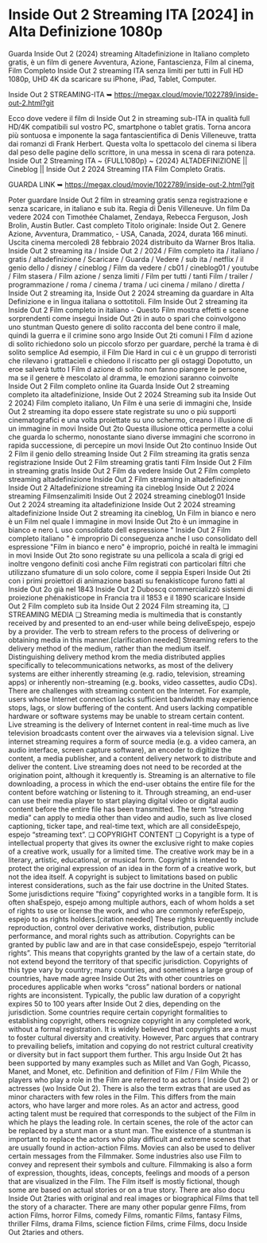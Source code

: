 # Inside Out 2 Streaming ITA [2024] in Alta Definizione 1080p

Guarda Inside Out 2 (2024) streaming Altadefinizione in Italiano completo gratis, è un film di genere Avventura, Azione, Fantascienza, Film al cinema, Film Completo Inside Out 2 streaming ITA senza limiti per tutti in Full HD 1080p, UHD 4K da scaricare su iPhone, iPad, Tablet, Computer.

Inside Out 2 STREAMING-ITA ➥ https://megax.cloud/movie/1022789/inside-out-2.html?git

Ecco dove vedere il film di Inside Out 2 in streaming sub-ITA in qualità full HD/4K compatibili sul vostro PC, smartphone o tablet gratis. Torna ancora più sontuosa e imponente la saga fantascientifica di Denis Villeneuve, tratta dai romanzi di Frank Herbert. Questa volta lo spettacolo del cinema si libera dal peso delle pagine dello scrittore, in una messa in scena di rara potenza. Inside Out 2 Streaming ITA ~ {FULL1080p} ~ {2024} ALTADEFINIZIONE || Cineblog || Inside Out 2 2024 Streaming ITA Film Completo Gratis. 

GUARDA LINK ➥ https://megax.cloud/movie/1022789/inside-out-2.html?git

Poter guardare Inside Out 2 film in streaming gratis senza registrazione e senza scaricare, in italiano e sub ita. Regia di Denis Villeneuve. Un film Da vedere 2024 con Timothée Chalamet, Zendaya, Rebecca Ferguson, Josh Brolin, Austin Butler. Cast completo Titolo originale: Inside Out 2. Genere Azione, Avventura, Drammatico, - USA, Canada, 2024, durata 166 minuti. Uscita cinema mercoledì 28 febbraio 2024 distribuito da Warner Bros Italia. Inside Out 2 streaming ita / Inside Out 2 / 2024 / Film completo ita / italiano / gratis / altadefinizione / Scaricare / Guarda / Vedere / sub ita / netflix / il genio dello / disney / cineblog / Film da vedere / cb01 / cineblog01 / youtube / Film stasera / Film azione / senza limiti / Film per tutti / tanti Film / trailer / programmazione / roma / cinema / trama / uci cinema / milano / diretta / Inside Out 2 streaming ita, Inside Out 2 2024 streaming da guardare in Alta Definizione e in lingua italiana o sottotitoli. Film Inside Out 2 streaming ita Inside Out 2 Film completo in italiano - Questo Film mostra effetti e scene sorprendenti come insegui Inside Out 2ti in auto o spari che coinvolgono uno stuntman Questo genere di solito racconta del bene contro il male, quindi la guerra e il crimine sono argo Inside Out 2ti comuni I Film d azione di solito richiedono solo un piccolo sforzo per guardare, perché la trama è di solito semplice Ad esempio, il Film Die Hard in cui c è un gruppo di terroristi che rilevano i grattacieli e chiedono il riscatto per gli ostaggi Dopotutto, un eroe salverà tutto I Film d azione di solito non fanno piangere le persone, ma se il genere è mescolato al dramma, le emozioni saranno coinvolte Inside Out 2 Film completo online ita Guarda Inside Out 2 streaming completo ita altadefinizione, Inside Out 2 2024 Streaming sub ita Inside Out 2 2024) Film completo italiano, Un Film è una serie di immagini che, Inside Out 2 streaming ita dopo essere state registrate su uno o più supporti cinematografici e una volta proiettate su uno schermo, creano l illusione di un immagine in movi Inside Out 2to Questa illusione ottica permette a colui che guarda lo schermo, nonostante siano diverse immagini che scorrono in rapida successione, di percepire un movi Inside Out 2to continuo Inside Out 2 Film il genio dello streaming Inside Out 2 Film streaming ita gratis senza registrazione Inside Out 2 Film streaming gratis tanti Film Inside Out 2 Film in streaming gratis Inside Out 2 Film da vedere Inside Out 2 Film completo streaming altadefinizione Inside Out 2 Film streaming in altadefinizione Inside Out 2 Altadefinizione streaming ita cineblog Inside Out 2 2024 streaming Filmsenzalimiti Inside Out 2 2024 streaming cineblog01 Inside Out 2 2024 streaming ita altadefinizione Inside Out 2 2024 streaming altadefinizione Inside Out 2 streaming ita cineblog, Un Film in bianco e nero è un Film nel quale l immagine in movi Inside Out 2to è un immagine in bianco e nero L uso consolidato dell espressione " Inside Out 2 Film completo italiano " è improprio Di conseguenza anche l uso consolidato dell espressione "Film in bianco e nero" è improprio, poiché in realtà le immagini in movi Inside Out 2to sono registrate su una pellicola a scala di grigi ed inoltre vengono definiti così anche Film registrati con particolari filtri che utilizzano sfumature di un solo colore, come il seppia Esperi Inside Out 2ti con i primi proiettori di animazione basati su fenakisticope furono fatti al Inside Out 2o già nel 1843 Inside Out 2 Duboscq commercializzò sistemi di proiezione phénakisticope in Francia tra il 1853 e il 1890 scaricare Inside Out 2 Film completo sub ita Inside Out 2 2024 Film streaming ita, ❏ STREAMING MEDIA ❏ Streaming media is multimedia that is constantly received by and presented to an end-user while being deliveEspejo, espejo by a provider. The verb to stream refers to the process of delivering or obtaining media in this manner.[clarification needed] Streaming refers to the delivery method of the medium, rather than the medium itself. Distinguishing delivery method krom the media distributed applies specifically to telecommunications networks, as most of the delivery systems are either inherently streaming (e.g. radio, television, streaming apps) or inherently non-streaming (e.g. books, video cassettes, audio CDs). There are challenges with streaming content on the Internet. For example, users whose Internet connection lacks sufficient bandwidth may experience stops, lags, or slow buffering of the content. And users lacking compatible hardware or software systems may be unable to stream certain content. Live streaming is the delivery of Internet content in real-time much as live television broadcasts content over the airwaves via a television signal. Live internet streaming requires a form of source media (e.g. a video camera, an audio interface, screen capture software), an encoder to digitize the content, a media publisher, and a content delivery network to distribute and deliver the content. Live streaming does not need to be recorded at the origination point, although it krequently is. Streaming is an alternative to file downloading, a process in which the end-user obtains the entire file for the content before watching or listening to it. Through streaming, an end-user can use their media player to start playing digital video or digital audio content before the entire file has been transmitted. The term “streaming media” can apply to media other than video and audio, such as live closed captioning, ticker tape, and real-time text, which are all consideEspejo, espejo “streaming text”. ❏ COPYRIGHT CONTENT ❏ Copyright is a type of intellectual property that gives its owner the exclusive right to make copies of a creative work, usually for a limited time. The creative work may be in a literary, artistic, educational, or musical form. Copyright is intended to protect the original expression of an idea in the form of a creative work, but not the idea itself. A copyright is subject to limitations based on public interest considerations, such as the fair use doctrine in the United States. Some jurisdictions require “fixing” copyrighted works in a tangible form. It is often shaEspejo, espejo among multiple authors, each of whom holds a set of rights to use or license the work, and who are commonly referEspejo, espejo to as rights holders.[citation needed] These rights krequently include reproduction, control over derivative works, distribution, public performance, and moral rights such as attribution. Copyrights can be granted by public law and are in that case consideEspejo, espejo “territorial rights”. This means that copyrights granted by the law of a certain state, do not extend beyond the territory of that specific jurisdiction. Copyrights of this type vary by country; many countries, and sometimes a large group of countries, have made agree Inside Out 2ts with other countries on procedures applicable when works “cross” national borders or national rights are inconsistent. Typically, the public law duration of a copyright expires 50 to 100 years after Inside Out 2 dies, depending on the jurisdiction. Some countries require certain copyright formalities to establishing copyright, others recognize copyright in any completed work, without a formal registration. It is widely believed that copyrights are a must to foster cultural diversity and creativity. However, Parc argues that contrary to prevailing beliefs, imitation and copying do not restrict cultural creativity or diversity but in fact support them further. This argu Inside Out 2t has been supported by many examples such as Millet and Van Gogh, Picasso, Manet, and Monet, etc. Definition and definition of Film / Film While the players who play a role in the Film are referred to as actors ( Inside Out 2) or actresses (wo Inside Out 2). There is also the term extras that are used as minor characters with few roles in the Film. This differs from the main actors, who have larger and more roles. As an actor and actress, good acting talent must be required that corresponds to the subject of the Film in which he plays the leading role. In certain scenes, the role of the actor can be replaced by a stunt man or a stunt man. The existence of a stuntman is important to replace the actors who play difficult and extreme scenes that are usually found in action-action Films. Movies can also be used to deliver certain messages from the Filmmaker. Some industries also use Film to convey and represent their symbols and culture. Filmmaking is also a form of expression, thoughts, ideas, concepts, feelings and moods of a person that are visualized in the Film. The Film itself is mostly fictional, though some are based on actual stories or on a true story. There are also docu Inside Out 2taries with original and real images or biographical Films that tell the story of a character. There are many other popular genre Films, from action Films, horror Films, comedy Films, romantic Films, fantasy Films, thriller Films, drama Films, science fiction Films, crime Films, docu Inside Out 2taries and others.

